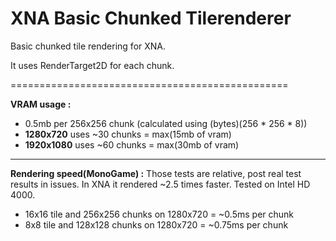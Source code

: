 XNA Basic Chunked Tilerenderer
==============================

Basic chunked tile rendering for XNA.

It uses RenderTarget2D for each chunk.

================================================

**VRAM usage :**
* 0.5mb per 256x256 chunk (calculated using (bytes)(256 * 256 * 8))
* **1280x720** uses ~30 chunks = max(15mb of vram)
* **1920x1080** uses ~60 chunks = max(30mb of vram)

***

**Rendering speed(MonoGame) :**
Those tests are relative, post real test results in issues. In XNA it rendered ~2.5 times faster. Tested on Intel HD 4000.
* 16x16 tile and 256x256 chunks on 1280x720 = ~0.5ms per chunk
* 8x8 tile and 128x128 chunks on 1280x720 = ~0.75ms per chunk
